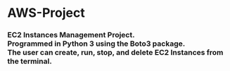 # AWS-Project
### EC2 Instances Management Project. <br> Programmed in Python 3 using the Boto3 package. <br> The user can create, run, stop, and delete EC2 Instances from the terminal.
